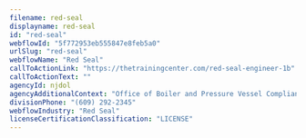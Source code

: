 ```yaml
---
filename: red-seal
displayname: red-seal
id: "red-seal"
webflowId: "5f772953eb555847e8feb5a0"
urlSlug: "red-seal"
webflowName: "Red Seal"
callToActionLink: "https://thetrainingcenter.com/red-seal-engineer-1b"
callToActionText: ""
agencyId: njdol
agencyAdditionalContext: "Office of Boiler and Pressure Vessel Compliance"
divisionPhone: "(609) 292-2345"
webflowIndustry: "Red Seal"
licenseCertificationClassification: "LICENSE"
---
```

